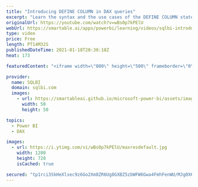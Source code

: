 ```yaml
---
title: "Introducing DEFINE COLUMN in DAX queries"
excerpt: "Learn the syntax and the use cases of the DEFINE COLUMN statement in DAX. Article and download: https://sql.bi/696234/?aff=yt This syntax has been introduced in DAX since December 2020 and can be used in DAX queries only.  How to learn DAX: https://www.sqlbi.com/guides/dax/?aff=yt The definitive guide"
originalUrl: https://youtube.com/watch?v=wBs0p7kPElU
webUrl: https://smartable.ai/apps/powerbi/learning/videos/sqlbi-introducing-define-column-in-dax-queries/
type: video
price: Free
length: PT14M32S
publishedDateTime: 2021-01-18T20:30:18Z
heat: 173

featuredContent: "<iframe width=\"800\" height=\"500\" frameborder=\"0\" src=\"https://www.youtube.com/embed/wBs0p7kPElU\" allow=\"accelerometer; autoplay; encrypted-media; gyroscope; picture-in-picture\" allowfullscreen></iframe>"

provider:
  name: SQLBI
  domain: sqlbi.com
  images:
    - url: https://smartableai.github.io/microsoft-power-bi/assets/images/organizations/sqlbi.com-50x50.jpg
      width: 50
      height: 50

topics:
  - Power BI
  - DAX

images:
  - url: https://i.ytimg.com/vi/wBs0p7kPElU/maxresdefault.jpg
    width: 1280
    height: 720
    isCached: true

secured: "tp1rci3SkHeXlsec9z6Go2Xm8ZR6Ug8GXBZ5zbWFW6Gwa4FmhFenWU/MJg0X6hRtUG2Wp2czwAanQzwORBoXn3CgQ5rqnAM/rZAfbtmT6rcXHDam/avm+ckSxKA26xWvGv/ZudG9PE0vSODpc6vI7myp9yGU68N5H/nrTIZH/bJlih13StsE17HGvobWiQWA3i3Nj0lRLbqgaYDUDwsSc6Edmg4tHCu2JvAtbSZt8vLSV8IvuUj1GtLp/XeRM9Nd/cZafJG1XsUnsZjQ/Hm+gFFymfj5fqMz6AqxXOTYz4f25wZx9JF2MNz1aIP6uAFRj5pe6v8wTxDAeFnQY4TFCJU1Nxcj8kjLPfRLH8/YI1RtQp2z8Eyld4PEN7GRnDhrGr3hX2r4Stz2H+BvB8WonI3bLA64rn5W4XDZkbPiu/s=;EwPOTCAyU84TNVhIBuzMeQ=="
---
```



